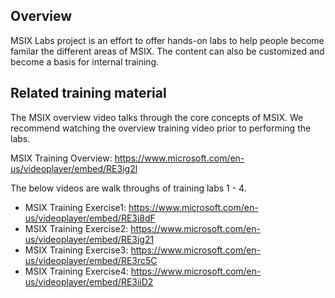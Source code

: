 ## Overview
MSIX Labs project is an effort to offer hands-on labs to help people become familar the different areas of MSIX. The content can also be customized and become a basis for internal training.

## Related training material
The MSIX overview video talks through the core concepts of MSIX.  We recommend watching the overview training video prior to performing the labs.

MSIX Training Overview: https://www.microsoft.com/en-us/videoplayer/embed/RE3ig2l

The below videos are walk throughs of training labs 1 - 4.
* MSIX Training Exercise1: https://www.microsoft.com/en-us/videoplayer/embed/RE3i8dF
* MSIX Training Exercise2: https://www.microsoft.com/en-us/videoplayer/embed/RE3ig21
* MSIX Training Exercise3: https://www.microsoft.com/en-us/videoplayer/embed/RE3rc5C
* MSIX Training Exercise4: https://www.microsoft.com/en-us/videoplayer/embed/RE3iiD2
